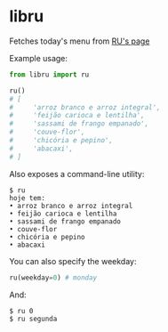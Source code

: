 # libru

Fetches today's menu from [RU's page](http://ru.ufsc.br/ru/)

Example usage:
```python
from libru import ru

ru()
# [
#     'arroz branco e arroz integral',
#     'feijão carioca e lentilha',
#     'sassami de frango empanado',
#     'couve-flor',
#     'chicória e pepino',
#     'abacaxi',
# ]
```

Also exposes a command-line utility:
```
$ ru
hoje tem:
• arroz branco e arroz integral
• feijão carioca e lentilha
• sassami de frango empanado
• couve-flor
• chicória e pepino
• abacaxi
```

You can also specify the weekday:
```python
ru(weekday=0) # monday
```
And:
```bash
$ ru 0
$ ru segunda
```
